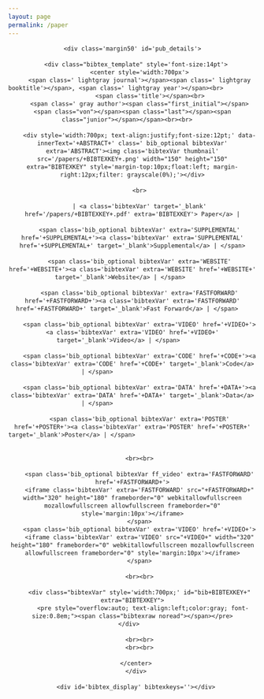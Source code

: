 ```yaml
---
layout: page
permalink: /paper
---
```


<center>
<div id='container'>

    <div class='margin50' id='pub_details'>

      <div class="bibtex_template" style='font-size:14pt'>
        <center style='width:700px'>
        <span class=' lightgray journal'></span><span class=' lightgray booktitle'></span>, <span class=' lightgray year'></span><br>            
              <span class='title'></span><br>
        <span class=' gray author'><span class="first_initial"></span> <span class="von"></span><span class="last"></span><span class="junior"></span></span><br><br>   

        <div style='width:700px; text-align:justify;font-size:12pt;' data-innerText='+ABSTRACT+' class=' bib_optional bibtexVar' extra='ABSTRACT'><img class='bibtexVar thumbnail' src='/papers/+BIBTEXKEY+.png' width="150" height="150" extra="BIBTEXKEY" style='margin-top:10px;float:left; margin-right:12px;filter: grayscale(0%);'></div>

        <br>

        | <a class='bibtexVar' target='_blank' href='/papers/+BIBTEXKEY+.pdf' extra='BIBTEXKEY'> Paper</a> |

        <span class='bib_optional bibtexVar' extra='SUPPLEMENTAL' href='+SUPPLEMENTAL+'><a class='bibtexVar' extra='SUPPLEMENTAL' href='+SUPPLEMENTAL+' target='_blank'>Supplemental</a> | </span>

        <span class='bib_optional bibtexVar' extra='WEBSITE' href='+WEBSITE+'><a class='bibtexVar' extra='WEBSITE' href='+WEBSITE+' target='_blank'>Website</a> | </span>       

        <span class='bib_optional bibtexVar' extra='FASTFORWARD' href='+FASTFORWARD+'><a class='bibtexVar' extra='FASTFORWARD' href='+FASTFORWARD+' target='_blank'>Fast Forward</a> | </span>   

        <span class='bib_optional bibtexVar' extra='VIDEO' href='+VIDEO+'><a class='bibtexVar' extra='VIDEO' href='+VIDEO+' target='_blank'>Video</a> | </span>        

        <span class='bib_optional bibtexVar' extra='CODE' href='+CODE+'><a class='bibtexVar' extra='CODE' href='+CODE+' target='_blank'>Code</a> | </span>                    
         
        <span class='bib_optional bibtexVar' extra='DATA' href='+DATA+'><a class='bibtexVar' extra='DATA' href='+DATA+' target='_blank'>Data</a> | </span>                    

        <span class='bib_optional bibtexVar' extra='POSTER' href='+POSTER+'><a class='bibtexVar' extra='POSTER' href='+POSTER+' target='_blank'>Poster</a> | </span>                                          


        <br><br>

        <span class='bib_optional bibtexVar ff_video' extra='FASTFORWARD' href='+FASTFORWARD+'>
        <iframe class='bibtexVar' extra='FASTFORWARD' src="+FASTFORWARD+" width="320" height="180" frameborder="0" webkitallowfullscreen mozallowfullscreen allowfullscreen frameborder="0" style='margin:10px'></iframe>
        </span>
        <span class='bib_optional bibtexVar' extra='VIDEO' href='+VIDEO+'>
        <iframe class='bibtexVar' extra='VIDEO' src="+VIDEO+" width="320" height="180" frameborder="0" webkitallowfullscreen mozallowfullscreen allowfullscreen frameborder="0" style='margin:10px'></iframe>
        </span>

        <br><br>

        <div class="bibtexVar" style='width:700px;' id="bib+BIBTEXKEY+" extra="BIBTEXKEY">
          <pre style="overflow:auto; text-align:left;color:gray; font-size:0.8em;"><span class="bibtexraw noread"></span></pre>
        </div>      

        <br><br>
        <br><br>

      </center>
      </div>

      <div id='bibtex_display' bibtexkeys=''></div>

  </div>  

</div>
</center>


<script type='text/javascript' src='/js/jquery.js'></script>
<script type='text/javascript' src='/js/moment.js'></script>
<script type='text/javascript' src='/js/bibtex.js'></script>

<script type='text/javascript'>

  var requested_pub = document.location.search.substring(1).split('&')[0];

  $('#bibtex_display').attr('bibtexkeys', requested_pub);

</script>

<bibtex src='/papers/pub.bib'></bibtex>
